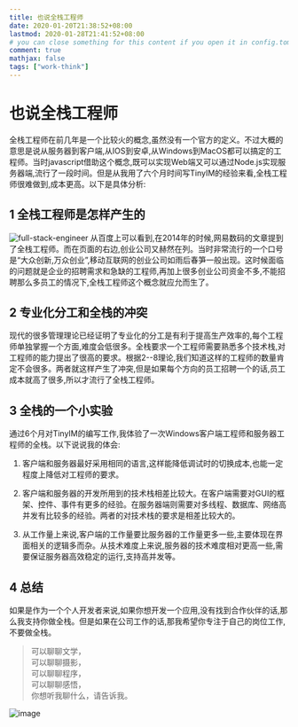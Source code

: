 ```yaml
---
title: 也说全栈工程师
date: 2020-01-20T21:38:52+08:00
lastmod: 2020-01-28T21:41:52+08:00
# you can close something for this content if you open it in config.toml.
comment: true
mathjax: false
tags: ["work-think"]
---
```


# 也说全栈工程师

全栈工程师在前几年是一个比较火的概念,虽然没有一个官方的定义。不过大概的意思是说从服务器到客户端,从IOS到安卓,从Windows到MacOS都可以搞定的工程师。当时javascript借助这个概念,既可以实现Web端又可以通过Node.js实现服务器端,流行了一段时间。但是从我用了六个月时间写TinyIM的经验来看,全栈工程师很难做到,成本更高。以下是具体分析:

## 1 全栈工程师是怎样产生的 
![full-stack-engineer](https://www.dennisthink.com/wp-content/uploads/2020/03/2020-03-02_144743.jpg)
从百度上可以看到,在2014年的时候,网易数码的文章提到了全栈工程师。而在页面的右边,创业公司又赫然在列。当时非常流行的一个口号是“大众创新,万众创业”,移动互联网的创业公司如雨后春笋一般出现。这时候面临的问题就是企业的招聘需求和急缺的工程师,再加上很多创业公司资金不多,不能招聘那么多员工的情况下,全栈工程师这个概念就应允而生了。

## 2 专业化分工和全栈的冲突

现代的很多管理理论已经证明了专业化的分工是有利于提高生产效率的,每个工程师单独掌握一个方面,难度会低很多。全栈要求一个工程师需要熟悉多个技术栈,对工程师的能力提出了很高的要求。根据2--8理论,我们知道这样的工程师的数量肯定不会很多。两者就这样产生了冲突,但是如果每个方向的员工招聘一个的话,员工成本就高了很多,所以才流行了全栈工程师。

## 3 全栈的一个小实验

通过6个月对TinyIM的编写工作,我体验了一次Windows客户端工程师和服务器工程师的全栈。以下说说我的体会:

1. 客户端和服务器最好采用相同的语言,这样能降低调试时的切换成本,也能一定程度上降低对工程师的要求。

2. 客户端和服务器的开发所用到的技术栈相差比较大。在客户端需要对GUI的框架、控件、事件有更多的经验。在服务器端则需要对多线程、数据库、网络高并发有比较多的经验。两者的对技术栈的要求是相差比较大的。

3. 从工作量上来说,客户端的工作量要比服务器的工作量更多一些,主要体现在界面相关的逻辑多而杂。从技术难度上来说,服务器的技术难度相对更高一些,需要保证服务器高效稳定的运行,支持高并发等。

## 4 总结

如果是作为一个个人开发者来说,如果你想开发一个应用,没有找到合作伙伴的话,那么我支持你做全栈。但是如果在公司工作的话,那我希望你专注于自己的岗位工作,不要做全栈。


> 可以聊聊文学，   
> 可以聊聊摄影，    
> 可以聊聊程序，    
> 可以聊聊感悟，    
> 你想听我聊什么，请告诉我。     

![image](https://mmbiz.qpic.cn/mmbiz_jpg/IDHaWiaS8DJpDWaY4ZNTpQR4riciaVTEqPkpwGNwbmUxHUjv8licNxNlD9IEia7rCb8KYibdRWCiamYGRfetNW1CyqWTQ/0?wx_fmt=jpeg)